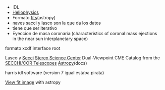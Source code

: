 - IDL
- [Heliophysics](http://solar.jhuapl.edu/Data-Products/COR-CME-Catalog.php)
- Formato [fits](https://docs.astropy.org/en/stable/io/fits/)(astropy)
- naves sacci y lasco son la que da los datos
- tiene que ser iterativo
- Eyeccion de masa coronaria (characteristics of coronal mass ejections in the near sun interplanetary space)

formato xcdf
interface root

Lasco y [Secci](https://secchi.nrl.navy.mil/secchi_flight/images)
[Stereo Science Center](https://stereo-ssc.nascom.nasa.gov/)
Dual-Viewpoint CME Catalog from the [SECCHI/COR Telescopes](http://solar.jhuapl.edu/Data-Products/COR-CME-Catalog.php)
[Astropy](https://docs.astropy.org/en/stable/)(docs)

harris idl software (version 7 igual estaba pirata)

[View fit image](http://learn.astropy.org/FITS-images.html) with astropy
